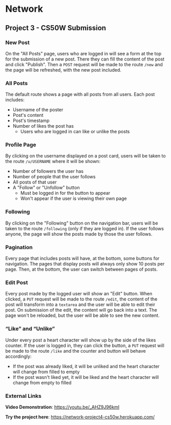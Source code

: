 # **Network**
## Project 3 - CS50W Submission

### **New Post**
On the "All Posts" page, users who are logged in will see a form at the top for the submission of a new post. There they can fill the content of the post and click "Publish". Then a `POST` request will be made to the route `/new` and the page will be refreshed, with the new post included.

### **All Posts**
The default route shows a page with all posts from all users. Each post includes: 
* Username of the poster
* Post's content
* Post's timestamp
* Number of likes the post has
    * Users who are logged in can like or unlike the posts

### **Profile Page**
By clicking on the username displayed on a post card, users will be taken to the route `/u/USERNAME` where it will be shown:
* Number of followers the user has
* Number of people that the user follows
* All posts of that user
* A "Follow" or "Unfollow" button
    * Must be logged in for the button to appear
    * Won't appear if the user is viewing their own page

### **Following**
By clicking on the "Following" button on the navigation bar, users will be taken to the route `/following` (only if they are logged in). If the user follows anyone, the page will show the posts made by those the user follows.


### **Pagination**
Every page that includes posts will have, at the bottom, some buttons for navigation. The pages that display posts will always only show 10 posts per page. Then, at the bottom, the user can switch between pages of posts.

### **Edit Post**
Every post made by the logged user will show an "Edit" button. When clicked, a `PUT` request will be made to the route `/edit`, the content of the post will transform into a `textarea` and the user will be able to edit their post. On submission of the edit, the content will go back into a text. The page won't be reloaded, but the user will be able to see the new content.

### **“Like” and “Unlike”**
Under every post a heart character will show up by the side of the likes counter. If the user is logged in, they can click the button, a `PUT` request will be made to the route `/like` and the counter and button will behave accordingly:
* If the post was already liked, it will be unliked and the heart character will change from filled to empty
* If the post wasn't liked yet, it will be liked and the heart character will change from empty to filled

### **External Links**
**Video Demonstration**: https://youtu.be/_AHZ9J96kmI

**Try the project here**: https://network-project4-cs50w.herokuapp.com/
